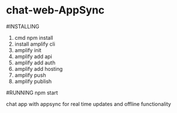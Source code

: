 # chat-web-AppSync

#INSTALLING
1. cmd npm install
2. install amplify cli
3. amplify init
4. amplify add api
5. amplify add auth
6. amplify add hosting 
7. amplify push
8. amplify publish

#RUNNING
npm start

chat app with appsync for real time updates and offline functionality

